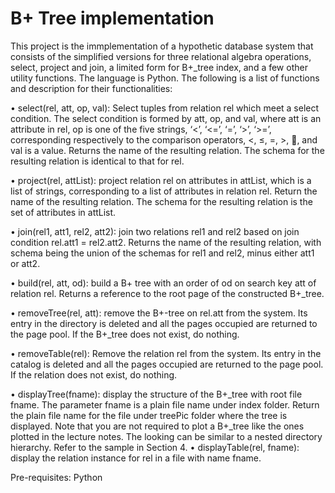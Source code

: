 # B+ Tree implementation

This project is the immplementation of a hypothetic database system that consists of the
simplified versions for three relational algebra operations, select, project and join, a limited form
for B+_tree index, and a few other utility functions. The language is Python. The following is a list
of functions and description for their functionalities:

• select(rel, att, op, val): Select tuples from relation rel which meet a select condition. The
select condition is formed by att, op, and val, where att is an attribute in rel, op is one of
the five strings, ‘<’, ‘<=’, ‘=’, ‘>’, ‘>=’, corresponding respectively to the comparison
operators, <, ≤, =, >, , and val is a value. Returns the name of the resulting relation. The
schema for the resulting relation is identical to that for rel.

• project(rel, attList): project relation rel on attributes in attList, which is a list of strings,
corresponding to a list of attributes in relation rel. Return the name of the resulting
relation. The schema for the resulting relation is the set of attributes in attList.

• join(rel1, att1, rel2, att2): join two relations rel1 and rel2 based on join condition rel.att1
= rel2.att2. Returns the name of the resulting relation, with schema being the union of
the schemas for rel1 and rel2, minus either att1 or att2.

• build(rel, att, od): build a B+ tree with an order of od on search key att of relation rel.
Returns a reference to the root page of the constructed B+_tree.

• removeTree(rel, att): remove the B+-tree on rel.att from the system. Its entry in the
directory is deleted and all the pages occupied are returned to the page pool. If the
B+_tree does not exist, do nothing.

• removeTable(rel): Remove the relation rel from the system. Its entry in the catalog is
deleted and all the pages occupied are returned to the page pool. If the relation does not
exist, do nothing.

• displayTree(fname): display the structure of the B+_tree with root file fname. The
parameter fname is a plain file name under index folder. Return the plain file name for
the file under treePic folder where the tree is displayed. Note that you are not required
to plot a B+_tree like the ones plotted in the lecture notes. The looking can be similar to
a nested directory hierarchy. Refer to the sample in Section 4.
• displayTable(rel, fname): display the relation instance for rel in a file with name fname.

Pre-requisites: Python 


